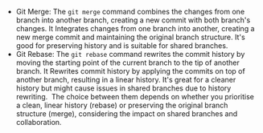 - Git Merge: The `git merge` command combines the changes from one branch into another branch, creating a new commit with both branch's changes. It Integrates changes from one branch into another, creating a new merge commit and maintaining the original branch structure. It's good for preserving history and is suitable for shared branches.
- Git Rebase: The `git rebase` command rewrites the commit history by moving the starting point of the current branch to the tip of another branch. It Rewrites commit history by applying the commits on top of another branch, resulting in a linear history. It's great for a cleaner history but might cause issues in shared branches due to history rewriting. 
  The choice between them depends on whether you prioritise a clean, linear history (rebase) or preserving the original branch structure (merge), considering the impact on shared branches and collaboration.
